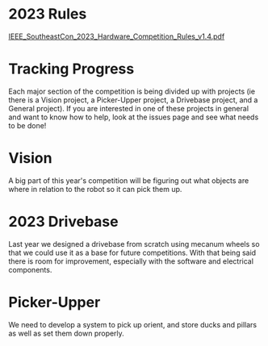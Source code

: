 # 2023 Rules

[IEEE_SoutheastCon_2023_Hardware_Competition_Rules_v1.4.pdf](https://github.com/car-robotics/2023/files/8420004/IEEE_SoutheastCon_2023_Hardware_Competition_Rules_v1.4.pdf)

# Tracking Progress
Each major section of the competition is being divided up with projects (ie there is a Vision project, a Picker-Upper project, a Drivebase project, and a General project). If you are interested in one of these projects in general and want to know how to help, look at the issues page and see what needs to be done!

# Vision
A big part of this year's competition will be figuring out what objects are where in relation to the robot so it can pick them up.

# 2023 Drivebase
Last year we designed a drivebase from scratch using mecanum wheels so that we could use it as a base for future competitions. With that being said there is room for improvement, especially with the software and electrical components.

# Picker-Upper
We need to develop a system to pick up orient, and store ducks and pillars as well as set them down properly.

